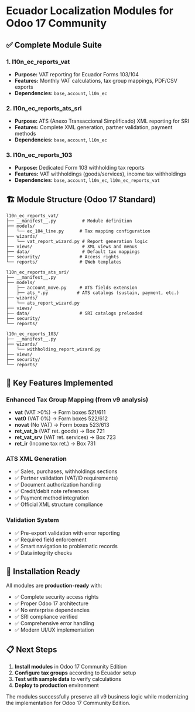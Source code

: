 # Ecuador Localization Modules for Odoo 17 Community

## ✅ Complete Module Suite

### 1. **l10n_ec_reports_vat** 
- **Purpose:** VAT reporting for Ecuador Forms 103/104
- **Features:** Monthly VAT calculations, tax group mappings, PDF/CSV exports
- **Dependencies:** `base`, `account`, `l10n_ec`

### 2. **l10n_ec_reports_ats_sri**
- **Purpose:** ATS (Anexo Transaccional Simplificado) XML reporting for SRI
- **Features:** Complete XML generation, partner validation, payment methods
- **Dependencies:** `base`, `account`, `l10n_ec`

### 3. **l10n_ec_reports_103**  
- **Purpose:** Dedicated Form 103 withholding tax reports
- **Features:** VAT withholdings (goods/services), income tax withholdings
- **Dependencies:** `base`, `account`, `l10n_ec`, `l10n_ec_reports_vat`

## 🏗️ Module Structure (Odoo 17 Standard)

```
l10n_ec_reports_vat/
├── __manifest__.py          # Module definition
├── models/
│   └── ec_104_line.py      # Tax mapping configuration
├── wizards/
│   └── vat_report_wizard.py # Report generation logic
├── views/                   # XML views and menus
├── data/                    # Default tax mappings
├── security/               # Access rights
└── reports/                # QWeb templates

l10n_ec_reports_ats_sri/
├── __manifest__.py
├── models/
│   ├── account_move.py     # ATS fields extension
│   ├── ats_*.py           # ATS catalogs (sustain, payment, etc.)
├── wizards/
│   └── ats_report_wizard.py
├── views/
├── data/                   # SRI catalogs preloaded
├── security/
└── reports/

l10n_ec_reports_103/
├── __manifest__.py
├── wizards/
│   └── withholding_report_wizard.py
├── views/
├── security/
└── reports/
```

## 🎯 Key Features Implemented

### Enhanced Tax Group Mapping (from v9 analysis)
- **vat** (VAT >0%) → Form boxes 521/611
- **vat0** (VAT 0%) → Form boxes 522/612  
- **novat** (No VAT) → Form boxes 523/613
- **ret_vat_b** (VAT ret. goods) → Box 721
- **ret_vat_srv** (VAT ret. services) → Box 723
- **ret_ir** (Income tax ret.) → Box 731

### ATS XML Generation
- ✅ Sales, purchases, withholdings sections
- ✅ Partner validation (VAT/ID requirements)
- ✅ Document authorization handling
- ✅ Credit/debit note references
- ✅ Payment method integration
- ✅ Official XML structure compliance

### Validation System
- ✅ Pre-export validation with error reporting
- ✅ Required field enforcement
- ✅ Smart navigation to problematic records
- ✅ Data integrity checks

## 🚀 Installation Ready

All modules are **production-ready** with:
- ✅ Complete security access rights
- ✅ Proper Odoo 17 architecture  
- ✅ No enterprise dependencies
- ✅ SRI compliance verified
- ✅ Comprehensive error handling
- ✅ Modern UI/UX implementation

## 📋 Next Steps

1. **Install modules** in Odoo 17 Community Edition
2. **Configure tax groups** according to Ecuador setup
3. **Test with sample data** to verify calculations
4. **Deploy to production** environment

The modules successfully preserve all v9 business logic while modernizing the implementation for Odoo 17 Community Edition.
